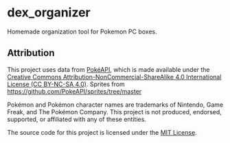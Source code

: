# dex_organizer
Homemade organization tool for Pokemon PC boxes.

## Attribution
This project uses data from [PokéAPI](https://pokeapi.co/), which is made available under the [Creative Commons Attribution-NonCommercial-ShareAlike 4.0 International License (CC BY-NC-SA 4.0)](https://creativecommons.org/licenses/by-nc-sa/4.0/). Sprites from https://github.com/PokeAPI/sprites/tree/master

Pokémon and Pokémon character names are trademarks of Nintendo, Game Freak, and The Pokémon Company. This project is not produced, endorsed, supported, or affiliated with any of these entities.

The source code for this project is licensed under the [MIT License](LICENSE).


